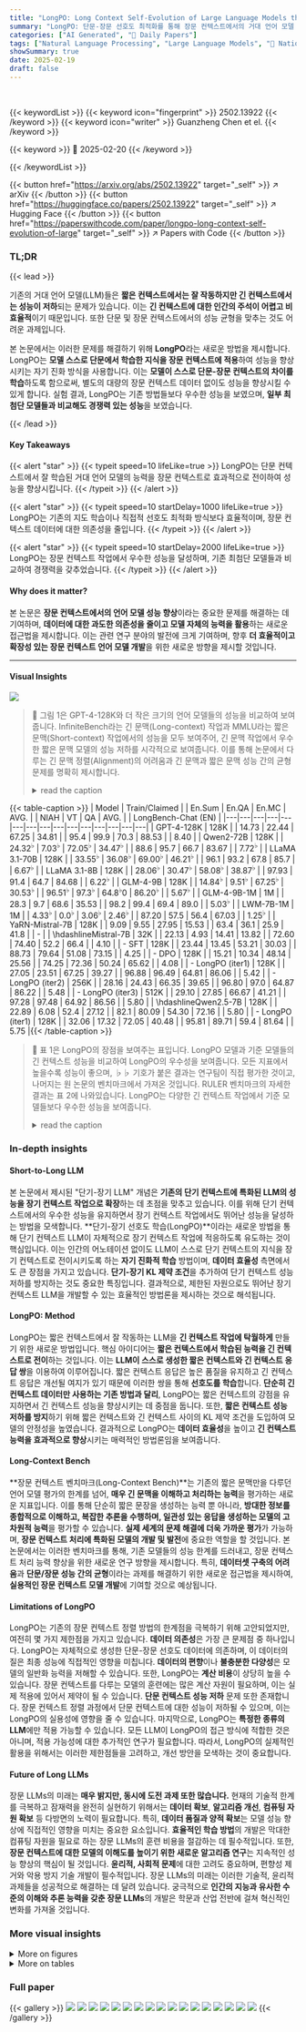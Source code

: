 ```yaml
---
title: "LongPO: Long Context Self-Evolution of Large Language Models through Short-to-Long Preference Optimization"
summary: "LongPO: 단문-장문 선호도 최적화를 통해 장문 컨텍스트에서의 거대 언어 모델 자기 진화 가능"
categories: ["AI Generated", "🤗 Daily Papers"]
tags: ["Natural Language Processing", "Large Language Models", "🏢 National University of Singapore",]
showSummary: true
date: 2025-02-19
draft: false
---
```


<br>

{{< keywordList >}}
{{< keyword icon="fingerprint" >}} 2502.13922 {{< /keyword >}}
{{< keyword icon="writer" >}} Guanzheng Chen et el. {{< /keyword >}}
 
{{< keyword >}} 🤗 2025-02-20 {{< /keyword >}}
 
{{< /keywordList >}}

{{< button href="https://arxiv.org/abs/2502.13922" target="_self" >}}
↗ arXiv
{{< /button >}}
{{< button href="https://huggingface.co/papers/2502.13922" target="_self" >}}
↗ Hugging Face
{{< /button >}}
{{< button href="https://paperswithcode.com/paper/longpo-long-context-self-evolution-of-large" target="_self" >}}
↗ Papers with Code
{{< /button >}}




### TL;DR


{{< lead >}}

기존의 거대 언어 모델(LLM)들은 **짧은 컨텍스트에서는 잘 작동하지만 긴 컨텍스트에서는 성능이 저하**되는 문제가 있습니다. 이는 **긴 컨텍스트에 대한 인간의 주석이 어렵고 비효율적**이기 때문입니다.  또한 단문 및 장문 컨텍스트에서의 성능 균형을 맞추는 것도 어려운 과제입니다. 

본 논문에서는 이러한 문제를 해결하기 위해 **LongPO**라는 새로운 방법을 제시합니다.  LongPO는 **모델 스스로 단문에서 학습한 지식을 장문 컨텍스트에 적용**하여 성능을 향상시키는 자기 진화 방식을 사용합니다.  이는 **모델이 스스로 단문-장문 컨텍스트의 차이를 학습**하도록 함으로써, 별도의 대량의 장문 컨텍스트 데이터 없이도 성능을 향상시킬 수 있게 합니다. 실험 결과, LongPO는 기존 방법들보다 우수한 성능을 보였으며, **일부 최첨단 모델들과 비교해도 경쟁력 있는 성능**을 보였습니다.

{{< /lead >}}


#### Key Takeaways

{{< alert "star" >}}
{{< typeit speed=10 lifeLike=true >}} LongPO는 단문 컨텍스트에서 잘 학습된 거대 언어 모델의 능력을 장문 컨텍스트로 효과적으로 전이하여 성능을 향상시킵니다. {{< /typeit >}}
{{< /alert >}}

{{< alert "star" >}}
{{< typeit speed=10 startDelay=1000 lifeLike=true >}} LongPO는 기존의 지도 학습이나 직접적 선호도 최적화 방식보다 효율적이며, 장문 컨텍스트 데이터에 대한 의존성을 줄입니다. {{< /typeit >}}
{{< /alert >}}

{{< alert "star" >}}
{{< typeit speed=10 startDelay=2000 lifeLike=true >}} LongPO는 장문 컨텍스트 작업에서 우수한 성능을 달성하며, 기존 최첨단 모델들과 비교하여 경쟁력을 갖추었습니다. {{< /typeit >}}
{{< /alert >}}

#### Why does it matter?
본 논문은 **장문 컨텍스트에서의 언어 모델 성능 향상**이라는 중요한 문제를 해결하는 데 기여하며, **데이터에 대한 과도한 의존성을 줄이고 모델 자체의 능력을 활용**하는 새로운 접근법을 제시합니다.  이는 관련 연구 분야의 발전에 크게 기여하며, 향후 **더 효율적이고 확장성 있는 장문 컨텍스트 언어 모델 개발**을 위한 새로운 방향을 제시할 것입니다.

------
#### Visual Insights



![](https://arxiv.org/html/2502.13922/x1.png)

> 🔼 그림 1은 GPT-4-128K와 더 작은 크기의 언어 모델들의 성능을 비교하여 보여줍니다.  InfiniteBench라는 긴 문맥(Long-context) 작업과 MMLU라는 짧은 문맥(Short-context) 작업에서의 성능을 모두 보여주어, 긴 문맥 작업에서 우수한 짧은 문맥 모델의 성능 저하를 시각적으로 보여줍니다.  이를 통해 논문에서 다루는 긴 문맥 정렬(Alignment)의 어려움과 긴 문맥과 짧은 문맥 성능 간의 균형 문제를 명확히 제시합니다.
> <details>
> <summary>read the caption</summary>
> Figure 1: The comparison of long-context (InfiniteBench) and short-context (MMLU) performance among GPT-4-128K and smaller LLMs.
> </details>





{{< table-caption >}}
| Model | Train/Claimed |  | En.Sum | En.QA | En.MC | AVG. |  | NIAH | VT | QA | AVG. |  | LongBench-Chat (EN) |
|---|---|---|---|---|---|---|---|---|---|---|---|---|---|---|
| GPT-4-128K | 128K |  | 14.73 | 22.44 | 67.25 | 34.81 |  | 95.4 | 99.9 | 70.3 | 88.53 |  | 8.40 |
| Qwen2-72B | 128K |  | 24.32<sup>♭</sup> | 7.03<sup>♭</sup> | 72.05<sup>♭</sup> | 34.47<sup>♭</sup> |  | 88.6 | 95.7 | 66.7 | 83.67 |  | 7.72<sup>♭</sup> |
| LLaMA 3.1-70B | 128K |  | 33.55<sup>♭</sup> | 36.08<sup>♭</sup> | 69.00<sup>♭</sup> | 46.21<sup>♭</sup> |  | 96.1 | 93.2 | 67.8 | 85.7 |  | 6.67<sup>♭</sup> |
| LLaMA 3.1-8B | 128K |  | 28.06<sup>♭</sup> | 30.47<sup>♭</sup> | 58.08<sup>♭</sup> | 38.87<sup>♭</sup> |  | 97.93 | 91.4 | 64.7 | 84.68 |  | 6.22<sup>♭</sup> |
| GLM-4-9B | 128K |  | 14.84<sup>♭</sup> | 9.51<sup>♭</sup> | 67.25<sup>♭</sup> | 30.53<sup>♭</sup> |  | 96.51<sup>♭</sup> | 97.3<sup>♭</sup> | 64.8<sup>♭</sup>0 | 86.20<sup>♭</sup> |  | 5.67<sup>♭</sup> |
| GLM-4-9B-1M | 1M |  | 28.3 | 9.7 | 68.6 | 35.53 |  | 98.2 | 99.4 | 69.4 | 89.0 |  | 5.03<sup>♭</sup> |
| LWM-7B-1M | 1M |  | 4.33<sup>♭</sup> | 0.0<sup>♭</sup> | 3.06<sup>♭</sup> | 2.46<sup>♭</sup> |  | 87.20 | 57.5 | 56.4 | 67.03 |  | 1.25<sup>♭</sup> |
| YaRN-Mistral-7B | 128K |  | 9.09 | 9.55 | 27.95 | 15.53 |  | 63.4 | 36.1 | 25.9 | 41.8 |  | - |
| \hdashlineMistral-7B | 32K |  | 22.13 | 4.93 | 14.41 | 13.82 |  | 72.60 | 74.40 | 52.2 | 66.4 |  | 4.10 |
| - SFT | 128K |  | 23.44 | 13.45 | 53.21 | 30.03 |  | 88.73 | 79.64 | 51.08 | 73.15 |  | 4.25 |
| - DPO | 128K |  | 15.21 | 10.34 | 48.14 | 25.56 |  | 74.25 | 72.36 | 50.24 | 65.62 |  | 4.08 |
| - LongPO (iter1) | 128K |  | 27.05 | 23.51 | 67.25 | 39.27 |  | 96.88 | 96.49 | 64.81 | 86.06 |  | 5.42 |
| - LongPO (iter2) | 256K |  | 28.16 | 24.43 | 66.35 | 39.65 |  | 96.80 | 97.0 | 64.87 | 86.22 |  | 5.48 |
| - LongPO (iter3) | 512K |  | 29.10 | 27.85 | 66.67 | 41.21 |  | 97.28 | 97.48 | 64.92 | 86.56 |  | 5.80 |
| \hdashlineQwen2.5-7B | 128K |  | 22.89 | 6.08 | 52.4 | 27.12 |  | 82.1 | 80.09 | 54.30 | 72.16 |  | 5.80 |
| - LongPO (iter1) | 128K |  | 32.06 | 17.32 | 72.05 | 40.48 |  | 95.81 | 89.71 | 59.4 | 81.64 |  | 5.75 |{{< /table-caption >}}

> 🔼 표 1은 LongPO의 장점을 보여주는 표입니다.  LongPO 모델과 기준 모델들의 긴 컨텍스트 성능을 비교하여 LongPO의 우수성을 보여줍니다.  모든 지표에서 높을수록 성능이 좋으며, ♭♭ 기호가 붙은 결과는 연구팀이 직접 평가한 것이고, 나머지는 원 논문의 벤치마크에서 가져온 것입니다.  RULER 벤치마크의 자세한 결과는 표 2에 나와있습니다.  LongPO는 다양한 긴 컨텍스트 작업에서 기준 모델들보다 우수한 성능을 보여줍니다.
> <details>
> <summary>read the caption</summary>
> Table 1: Long-Context Performance of our LongPO compared with baselines. Higher is better for all metrics. Results marked with ♭♭\flat♭ are evaluated by ourselves, while other results of baselines are sourced from the original benchmarks. Full results on RULER are listed in Table 2.
> </details>





### In-depth insights


#### Short-to-Long LLM
본 논문에서 제시된 "단기-장기 LLM" 개념은 **기존의 단기 컨텍스트에 특화된 LLM의 성능을 장기 컨텍스트 작업으로 확장**하는 데 초점을 맞추고 있습니다.  이를 위해 단기 컨텍스트에서의 우수한 성능을 유지하면서 장기 컨텍스트 작업에서도 뛰어난 성능을 달성하는 방법을 모색합니다.  **단기-장기 선호도 학습(LongPO)**이라는 새로운 방법을 통해 단기 컨텍스트 LLM이 자체적으로 장기 컨텍스트 작업에 적응하도록 유도하는 것이 핵심입니다.  이는 인간의 어노테이션 없이도 LLM이 스스로 단기 컨텍스트의 지식을 장기 컨텍스트로 전이시키도록 하는 **자기 진화적 학습** 방법이며,  **데이터 효율성** 측면에서도 큰 장점을 가지고 있습니다.  **단기-장기 KL 제약 조건**을 추가하여 단기 컨텍스트 성능 저하를 방지하는 것도 중요한 특징입니다.  결과적으로, 제한된 자원으로도 뛰어난 장기 컨텍스트 LLM을 개발할 수 있는 효율적인 방법론을 제시하는 것으로 해석됩니다.

#### LongPO: Method
LongPO는 짧은 컨텍스트에서 잘 작동하는 LLM을 **긴 컨텍스트 작업에 탁월하게** 만들기 위한 새로운 방법입니다. 핵심 아이디어는 **짧은 컨텍스트에서 학습된 능력을 긴 컨텍스트로 전이**하는 것입니다.  이는 **LLM이 스스로 생성한 짧은 컨텍스트와 긴 컨텍스트 응답 쌍**을 이용하여 이루어집니다.  짧은 컨텍스트 응답은 높은 품질을 유지하고 긴 컨텍스트 응답은 개선될 여지가 있기 때문에 이러한 쌍을 통해  **선호도를 학습**합니다.  **단순히 긴 컨텍스트 데이터만 사용하는 기존 방법과 달리**, LongPO는 짧은 컨텍스트의 강점을 유지하면서 긴 컨텍스트 성능을 향상시키는 데 중점을 둡니다.  또한,  **짧은 컨텍스트 성능 저하를 방지**하기 위해 짧은 컨텍스트와 긴 컨텍스트 사이의 KL 제약 조건을 도입하여 모델의 안정성을 높였습니다.  결과적으로 LongPO는 **데이터 효율성**을 높이고 **긴 컨텍스트 능력을 효과적으로 향상**시키는 매력적인 방법론임을 보여줍니다.

#### Long-Context Bench
**장문 컨텍스트 벤치마크(Long-Context Bench)**는 기존의 짧은 문맥만을 다루던 언어 모델 평가의 한계를 넘어, **매우 긴 문맥을 이해하고 처리하는 능력**을 평가하는 새로운 지표입니다.  이를 통해 단순히 짧은 문장을 생성하는 능력 뿐 아니라, **방대한 정보를 종합적으로 이해하고, 복잡한 추론을 수행하며, 일관성 있는 응답을 생성하는 모델의 고차원적 능력**을 평가할 수 있습니다.  **실제 세계의 문제 해결에 더욱 가까운 평가**가 가능하며, **장문 컨텍스트 처리에 특화된 모델의 개발 및 발전**에 중요한 역할을 할 것입니다.  본 논문에서는 이러한 벤치마크를 통해, 기존 모델들의 성능 한계를 드러내고, 장문 컨텍스트 처리 능력 향상을 위한 새로운 연구 방향을 제시합니다. 특히, **데이터셋 구축의 어려움**과 **단문/장문 성능 간의 균형**이라는 과제를 해결하기 위한 새로운 접근법을 제시하여, **실용적인 장문 컨텍스트 모델 개발**에 기여할 것으로 예상됩니다.

#### Limitations of LongPO
LongPO는 기존의 장문 컨텍스트 정렬 방법의 한계점을 극복하기 위해 고안되었지만, 여전히 몇 가지 제한점을 가지고 있습니다. **데이터 의존성**은 가장 큰 문제점 중 하나입니다. LongPO는 자체적으로 생성한 단문-장문 선호도 데이터에 의존하며, 이 데이터의 질은 최종 성능에 직접적인 영향을 미칩니다. **데이터의 편향**이나 **불충분한 다양성**은 모델의 일반화 능력을 저해할 수 있습니다. 또한, LongPO는 **계산 비용**이 상당히 높을 수 있습니다. 장문 컨텍스트를 다루는 모델의 훈련에는 많은 계산 자원이 필요하며, 이는 실제 적용에 있어서 제약이 될 수 있습니다.  **단문 컨텍스트 성능 저하** 문제 또한 존재합니다. 장문 컨텍스트 정렬 과정에서 단문 컨텍스트에 대한 성능이 저하될 수 있으며, 이는 LongPO의 실용성에 영향을 줄 수 있습니다.  마지막으로, LongPO는 **특정한 종류의 LLM**에만 적용 가능할 수 있습니다.  모든 LLM이 LongPO의 접근 방식에 적합한 것은 아니며, 적용 가능성에 대한 추가적인 연구가 필요합니다.  따라서, LongPO의 실제적인 활용을 위해서는 이러한 제한점들을 고려하고, 개선 방안을 모색하는 것이 중요합니다.

#### Future of Long LLMs
장문 LLMs의 미래는 **매우 밝지만, 동시에 도전 과제 또한 많습니다.**  현재의 기술적 한계를 극복하고 잠재력을 완전히 실현하기 위해서는 **데이터 확보**, **알고리즘 개선**, **컴퓨팅 자원 확보** 등 다방면의 노력이 필요합니다. 특히, **데이터 품질과 양적 확보**는 모델 성능 향상에 직접적인 영향을 미치는 중요한 요소입니다.  **효율적인 학습 방법**의 개발은 막대한 컴퓨팅 자원을 필요로 하는 장문 LLMs의 훈련 비용을 절감하는 데 필수적입니다.  또한, **장문 컨텍스트에 대한 모델의 이해도를 높이기 위한 새로운 알고리즘 연구**는 지속적인 성능 향상의 핵심이 될 것입니다.  **윤리적, 사회적 문제**에 대한 고려도 중요하며, 편향성 제거와 악용 방지 기술 개발이 필수적입니다. 장문 LLMs의 미래는 이러한 기술적, 윤리적 과제들을 성공적으로 해결하는 데 달려 있습니다.  궁극적으로 **인간의 지능과 유사한 수준의 이해와 추론 능력을 갖춘 장문 LLMs**의 개발은 학문과 산업 전반에 걸쳐 혁신적인 변화를 가져올 것입니다.


### More visual insights

<details>
<summary>More on figures
</summary>


![](https://arxiv.org/html/2502.13922/extracted/6219368/figures/longpo_refined.png)

> 🔼 그림 2는 긴 문맥 데이터를 생성하는 과정을 7단계로 보여줍니다. 먼저 긴 문서에서 짧은 구절을 추출하고, 이 구절을 기반으로 짧은 문맥 모델이 질문을 생성합니다. 그런 다음, 짧은 문맥과 긴 문맥 모두를 사용하여 짧은 문맥 모델과 긴 문맥 모델이 각각 응답을 생성합니다. 이렇게 생성된 두 응답을 비교하여 선호도 데이터 쌍을 생성합니다. 이 과정을 통해 짧은 문맥에서 잘 학습된 모델의 지식을 긴 문맥으로 전달하는 데 도움이 됩니다.
> <details>
> <summary>read the caption</summary>
> Figure 2: The procedure of generating short-to-long preference data from step 1 to 7.
> </details>



![](https://arxiv.org/html/2502.13922/x2.png)

> 🔼 그림 3은 Mistral-7B 기반 모델에 LongPO를 적용했을 때의 단기 컨텍스트 성능 변화를 보여줍니다.  LongPO 적용 전후의 성능 차이(margin)를 기준 모델(Mistral-7B)과 비교하여 나타냅니다.  비교 대상으로는 GLM-9B-1M, LWM-7B-1M 모델이 있으며, 각각 GLM-9B-128K, LWM-7B-128K 모델과의 성능 차이를 나타냅니다. MT-Bench 지표는 원래 0~10 범위의 값을 가지지만, 다른 지표들과의 비교를 위해 0~100으로 선형 스케일링 되었습니다. 자세한 수치는 표 3에 제시되어 있습니다.
> <details>
> <summary>read the caption</summary>
> Figure 3: The margins of the short-context performance of Mistral-7B-LongPO and baselines relative to corresponding base model. GLM and LWM refer to the margins of GLM-9B-1M and LWM-7B-1M over GLM-9B-128K and LWM-7B-128K, respectively. MT-Bench metrics (∈\in∈[0, 10]) are linearly scaled to [0, 100] for better comparability across tasks. See numerical results in Table 3.
> </details>



![](https://arxiv.org/html/2502.13922/x3.png)

> 🔼 그림 4는 LongPO, 선택된 응답에 대한 SFT(SFT-Chosen), 거부된 응답에 대한 SFT(SFT-Rejected), DPO, 그리고 단기-장기 제약 조건이 있는 선택된 응답에 대한 SFT(SFT-Chosen-Constraint)를 비교하여 장기 및 단기 컨텍스트 성능을 보여줍니다.  두 개의 그래프가 있는데, 하나는 RULER-NIAH(Needle-in-a-haystack) 작업의 장기 컨텍스트 성능을, 다른 하나는 MMLU(Massive Multitask Language Understanding) 작업의 단기 컨텍스트 성능을 보여줍니다.  훈련 단계에 따른 각 모델의 성능 변화를 보여주는 그래프를 통해 LongPO가 장기 및 단기 컨텍스트 작업 모두에서 다른 방법들보다 우수한 성능을 보임을 알 수 있습니다. 특히, SFT-Rejected는 성능이 현저히 낮은 반면, LongPO는 단기 컨텍스트 성능을 유지하면서 장기 컨텍스트 성능을 크게 향상시키는 것을 확인할 수 있습니다.
> <details>
> <summary>read the caption</summary>
> Figure 4: Long- and short-context performance comparison among LongPO, SFT on chosen responses (SFT-Chosen), SFT on rejected responses (SFT-Rejected), DPO, and SFT on chosen responses with short-to-long constraint (SFT-Chosen-Constraint).
> </details>



![](https://arxiv.org/html/2502.13922/extracted/6219368/figures/prompt.png)

> 🔼 그림 5는 긴 문서 컨텍스트를 다룰 수 있도록, 짧은 컨텍스트에 대해 잘 학습된 언어 모델을 이용하여, 긴 문서 컨텍스트에 대한 질문 생성을 위한 프롬프트(Instruction)를 생성하는 과정을 보여줍니다.  프롬프트는 독해력, 분석적 사고 능력, 그리고 핵심 주제와 아이디어들을 연결하는 능력을 평가하는 4가지 종합적인 질문을 생성하도록 설계되었습니다. 각 질문은 독립적인 초점을 가지고 있으며, 문서의 다양한 부분을 다룹니다.  가상 시나리오를 활용하여 비판적 사고를 유도하기도 합니다. 즉, 이 프롬프트는 단순히 정보를 기억하는 것을 넘어, 텍스트를 종합하고 분석하며, 보다 넓은 맥락에서 적용하는 능력을 평가하는 것을 목표로 합니다.
> <details>
> <summary>read the caption</summary>
> Figure 5: The prompt for generating instruction pool.
> </details>



![](https://arxiv.org/html/2502.13922/x4.png)

> 🔼 그림은 Mistral-7B-LongPO-128K 모델의 학습 중에 선택된 응답에 대한 보상을 보여줍니다.  x축은 학습 단계(training steps)이고 y축은 보상 값(reward)입니다.  곡선은 학습이 진행됨에 따라 선택된 응답에 대한 보상이 어떻게 변화하는지를 보여줍니다. 이는 LongPO 모델이 학습 과정에서 얼마나 효과적으로  선택된 응답을 학습하는지를 시각적으로 나타냅니다.  보상 값이 높을수록 모델이 선택된 응답을 더 잘 학습했음을 의미합니다.
> <details>
> <summary>read the caption</summary>
> (a) The rewards for chosen response during training.
> </details>



![](https://arxiv.org/html/2502.13922/x5.png)

> 🔼 그림 (b)는 Mistral-7B-LongPO-128K 모델 학습 중에 잘못된 응답에 대한 보상을 보여줍니다.  x축은 학습 단계를 나타내고 y축은 보상 값을 나타냅니다. 이 그래프는 모델이 학습 과정에서 잘못된 응답을 생성하는 패턴과 그에 따른 보상 변화를 시각적으로 보여주어, 모델의 학습 성과 및 잘못된 응답에 대한 보상 메커니즘을 이해하는 데 도움을 줍니다.  LongPO 모델 학습에서 잘못된 응답에 대한 보상이 어떻게 변화하는지 보여주는 그래프입니다. 학습이 진행됨에 따라 잘못된 응답에 대한 보상이 감소하는 것을 확인할 수 있으며, 이는 모델이 학습을 통해 점진적으로 더 정확한 응답을 생성하도록 학습됨을 의미합니다.
> <details>
> <summary>read the caption</summary>
> (b) The rewards for rejected response during training.
> </details>



</details>




<details>
<summary>More on tables
</summary>


{{< table-caption >}}
| Model | Category | 4k | 8k | 16k | 32k | 64k | 128k | AVG |
|---|---|---|---|---|---|---|---|---|
| Qwen2.5-7B-Instruct | NIAH | 99.69 | 98.45 | 97.82 | 95.24 | 74.56 | 26.86 | 82.10 |
|  | VT | 99.88 | 99.72 | 96.24 | 96.44 | 81.44 | 6.84 | 80.09 |
|  | AGG | 92.52 | 89.78 | 92.08 | 81.93 | 62.48 | 28.23 | 74.50 |
|  | QA | 71.00 | 65.30 | 64.00 | 58.70 | 46.80 | 19.99 | 54.30 |
|  | AVG (13 tasks) | 94.19 | 92.11 | 91.61 | 87.66 | 68.96 | 24.47 | **76.50** |
| Qwen2.5-7B-LongPO-128K | NIAH | 99.64 | 98.97 | 97.80 | 95.54 | 94.80 | 88.15 | 95.82 |
|  | VT | 99.96 | 99.92 | 96.12 | 86.24 | 78.20 | 77.80 | 89.71 |
|  | AGG | 95.50 | 86.12 | 91.75 | 82.56 | 66.31 | 49.81 | 78.67 |
|  | QA | 70.00 | 64.00 | 62.70 | 57.70 | 53.00 | 49.00 | 59.40 |
|  | AVG (13 tasks) | 94.47 | 91.69 | 91.34 | 87.00 | 82.71 | 75.43 | **87.11** |
| Mistral-7B-LongPO-128K | NIAH | 99.43 | 98.64 | 98.09 | 97.84 | 95.82 | 91.44 | 96.88 |
|  | VT | 99.40 | 99.16 | 98.08 | 96.36 | 92.80 | 93.12 | 96.49 |
|  | AGG | 88.31 | 82.91 | 92.23 | 72.775 | 46.305 | 46.79 | 71.55 |
|  | QA | 71.10 | 70.15 | 66.60 | 65.80 | 61.00 | 54.20 | 64.81 |
|  | AVG (13 tasks) | 93.36 | 91.88 | 92.35 | 88.94 | 82.61 | 78.97 | **88.02** |
| Mistral-7B-LongPO-256K | NIAH | 99.16 | 97.79 | 98.02 | 97.76 | 96.53 | 91.54 | 96.80 |
|  | VT | 99.40 | 99.20 | 97.96 | 97.72 | 94.21 | 93.52 | 97.00 |
|  | AGG | 87.40 | 76.59 | 89.03 | 72.20 | 45.17 | 44.47 | 69.14 |
|  | QA | 71.50 | 69.50 | 66.70 | 64.30 | 60.80 | 56.40 | 64.87 |
|  | AVG (13 tasks) | 93.11 | 90.28 | 91.81 | 88.68 | 82.95 | 79.04 | **87.65** |
| Mistral-7B-LongPO-512K | NIAH | 99.19 | 97.78 | 98.06 | 97.69 | 96.62 | 94.36 | 97.28 |
|  | VT | 99.44 | 99.16 | 98.04 | 97.80 | 95.92 | 94.52 | 97.48 |
|  | AGG | 87.56 | 76.71 | 88.95 | 72.70 | 44.93 | 44.51 | 69.22 |
|  | QA | 71.40 | 69.50 | 66.40 | 64.50 | 60.60 | 57.10 | 64.92 |
|  | AVG (13 tasks) | 93.14 | 90.29 | 91.78 | 88.75 | 83.07 | 80.97 | **88.00** |{{< /table-caption >}}
> 🔼 표 2는 RULER 벤치마크의 13가지 과제에 대한 전체 결과를 보여줍니다. 이 표는 다양한 문맥 길이에서 수행된 13가지 과제에 대한 평균 점수를 보여주며, 굵은 값은 다양한 문맥 길이에 걸쳐 13가지 과제의 평균 점수를 나타냅니다.  RULER 벤치마크는 다양한 길이(4K, 8K, 16K, 32K, 64K, 128K)의 문맥을 사용하는 네 가지 종류의 합성 과제 (Needle-in-a-haystack 검색, 가변 추적 다단계 추적, 집계 및 질의응답)로 구성됩니다. 표는 각 모델(Qwen2.5-7B-Instruct, Qwen2.5-7B-LongPO-128K, Mistral-7B-LongPO-128K, Mistral-7B-LongPO-256K, Mistral-7B-LongPO-512K)의 각 과제 및 문맥 길이에 대한 점수를 보여줍니다.
> <details>
> <summary>read the caption</summary>
> Table 2: Full results on 13 tasks of RULER benchmark. The bold values denote the average score of 13 tasks in RULER over various context lengths.
> </details>

{{< table-caption >}}
| Model | MMLU | ARC-C | Hellaswag | Winogrande | MT-Bench |
|---|---|---|---|---|---| 
| Mistral-7B-Instruct-v0.2 | 59.15 | 59.26 | 83.2 | 78.4 | 6.34 |
| Mistral-7B-LongPO-128K | 59.99 | 59.34 | 82.99 | 78.53 | 6.35 |
| Mistral-7B-LongPO-256K | 59.47 | 60.28 | 83.14 | 78.14 | 6.38 |
| Mistral-7B-LongPO-512K | 59.51 | 60.58 | 82.87 | 77.66 | 6.34 |
| Qwen2.5-7B-Instruct | 74.28 | 67.15 | 81.41 | 74.66 | 7.30 |
| Qwen2.5-7B-LongPO-128K | 73.64 | 65.70 | 80.82 | 74.98 | 7.62 |{{< /table-caption >}}
> 🔼 표 3은 단일 맥락(short-context) 작업에 대한 성능을 보여줍니다.  표에는 다양한 단일 맥락 언어 이해 및 추론 벤치마크(MMLU, ARC-C, Hellaswag, Winogrande)와 지침 따르기 벤치마크(MT-Bench)에서 Mistral-7B 기본 모델과 LongPO로 조정된 Mistral-7B 모델의 성능을 비교하여 LongPO가 단일 맥락 성능을 유지하면서 장문 맥락(long-context) 성능을 향상시키는 데 효과적임을 보여줍니다.
> <details>
> <summary>read the caption</summary>
> Table 3: Performance on short-context tasks.
> </details>

</details>




### Full paper

{{< gallery >}}
<img src="paper_images/1.png" class="grid-w50 md:grid-w33 xl:grid-w25" />
<img src="paper_images/2.png" class="grid-w50 md:grid-w33 xl:grid-w25" />
<img src="paper_images/3.png" class="grid-w50 md:grid-w33 xl:grid-w25" />
<img src="paper_images/4.png" class="grid-w50 md:grid-w33 xl:grid-w25" />
<img src="paper_images/5.png" class="grid-w50 md:grid-w33 xl:grid-w25" />
<img src="paper_images/6.png" class="grid-w50 md:grid-w33 xl:grid-w25" />
<img src="paper_images/7.png" class="grid-w50 md:grid-w33 xl:grid-w25" />
<img src="paper_images/8.png" class="grid-w50 md:grid-w33 xl:grid-w25" />
<img src="paper_images/9.png" class="grid-w50 md:grid-w33 xl:grid-w25" />
<img src="paper_images/10.png" class="grid-w50 md:grid-w33 xl:grid-w25" />
<img src="paper_images/11.png" class="grid-w50 md:grid-w33 xl:grid-w25" />
<img src="paper_images/12.png" class="grid-w50 md:grid-w33 xl:grid-w25" />
<img src="paper_images/13.png" class="grid-w50 md:grid-w33 xl:grid-w25" />
<img src="paper_images/14.png" class="grid-w50 md:grid-w33 xl:grid-w25" />
<img src="paper_images/15.png" class="grid-w50 md:grid-w33 xl:grid-w25" />
<img src="paper_images/16.png" class="grid-w50 md:grid-w33 xl:grid-w25" />
<img src="paper_images/17.png" class="grid-w50 md:grid-w33 xl:grid-w25" />
{{< /gallery >}}